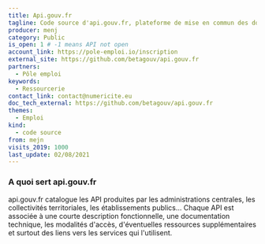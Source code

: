 ```yaml
---
title: Api.gouv.fr
tagline: Code source d'api.gouv.fr, plateforme de mise en commun des données de toutes les administrations, pour construire des services innovants.
producer: menj
category: Public
is_open: 1 # -1 means API not open
account_link: https://pole-emploi.io/inscription
external_site: https://github.com/betagouv/api.gouv.fr
partners:
  - Pôle emploi
keywords:
  - Ressourcerie
contact_link: contact@numericite.eu
doc_tech_external: https://github.com/betagouv/api.gouv.fr
themes:
  - Emploi
kind:
  - code source
from: mejn
visits_2019: 1000
last_update: 02/08/2021
---
```


### A quoi sert api.gouv.fr

api.gouv.fr catalogue les API produites par les administrations centrales, les collectivités territoriales, les établissements publics… Chaque API est associée à une courte description fonctionnelle, une documentation technique, les modalités d'accès, d'éventuelles ressources supplémentaires et surtout des liens vers les services qui l'utilisent.
